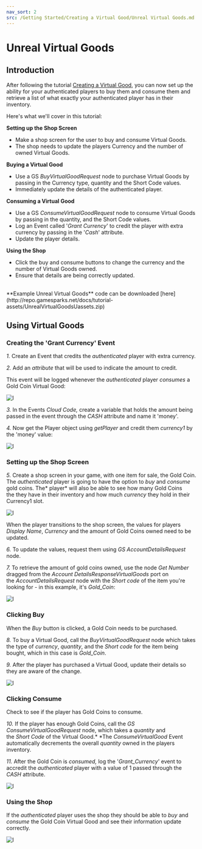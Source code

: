 ```yaml
---
nav_sort: 2
src: /Getting Started/Creating a Virtual Good/Unreal Virtual Goods.md
---
```


# Unreal Virtual Goods

## Introduction

After following the tutorial [Creating a Virtual Good](./README.md), you can now set up the ability for your authenticated players to buy them and consume them and retrieve a list of what exactly your authenticated player has in their inventory.

Here's what we'll cover in this tutorial:

**Setting up the Shop Screen**

  * Make a shop screen for the user to buy and consume Virtual Goods.
  * The shop needs to update the players Currency and the number of owned Virtual Goods.

**Buying a Virtual Good**

  * Use a GS *BuyVirtualGoodRequest* node to purchase Virtual Goods by passing in the Currency type, quantity and the Short Code values.
  * Immediately update the details of the authenticated player.

**Consuming a Virtual Good**

  * Use a GS *ConsumeVirtualGoodRequest* node to consume Virtual Goods by passing in the quantity, and the Short Code values.
  * Log an Event called '*Grant Currency*' to credit the player with extra currency by passing in the '*Cash*' attribute.
  * Update the player details.

**Using the Shop**

  * Click the buy and consume buttons to change the currency and the number of Virtual Goods owned.
  * Ensure that details are being correctly updated.

</br>
**Example Unreal Virtual Goods** code can be downloaded [here](http://repo.gamesparks.net/docs/tutorial-assets/UnrealVirtualGoodsUassets.zip)

## Using Virtual Goods

### Creating the 'Grant Currency' Event

*1.* Create an Event that credits the *authenticated* player with extra currency.

*2.* Add an *attribute* that will be used to indicate the amount to credit.

This event will be logged whenever the *authenticated* player *consumes* a Gold Coin Virtual Good:

![l](img/UR/1.png)

*3.* In the Events *Cloud Code,* create a variable that holds the amount being passed in the event through the *CASH* attribute and name it 'money'.

*4.* Now get the Player object using *getPlayer* and credit them *currency1* by the 'money' value:

![l](img/UR/2.png)

### Setting up the Shop Screen

*5.* Create a shop screen in your game, with one item for sale, the Gold Coin. The *authenticated* player is going to have the option to *buy* and *consume* gold coins. The* player* will also be able to see how many Gold Coins the they have in their inventory and how much *currency* they hold in their Currency1 slot.

![l](img/UR/3.png)

When the player transitions to the shop screen, the values for players *Display Name*, *Currency* and the amount of Gold Coins owned need to be updated.

*6.* To update the values, request them using *GS AccountDetailsRequest* node.

*7.* To retrieve the amount of gold coins owned, use the node *Get Number* dragged from the *Account DetailsResponseVirtualGoods* port on the *AccountDetailsRequest* node with the *Short code* of the item you're looking for - in this example, it's *Gold_Coin*:

![l](img/UR/4.png)

### Clicking Buy

When the *Buy* button is clicked, a Gold Coin needs to be purchased.

*8.* To buy a Virtual Good, call the *BuyVirtualGoodRequest* node which takes the type of *currency*, *quantity*, and the *Short code* for the item being bought, which in this case is *Gold_Coin*.

*9.* After the player has purchased a Virtual Good, update their details so they are aware of the change.

![l](img/UR/5.png)

### Clicking Consume

Check to see if the player has Gold Coins to consume.

*10.* If the player has enough Gold Coins, call the *GS ConsumeVirtualGoodRequest* node, which takes a *quantity* and the *Short* *Code* of the Virtual Good.* *The *ConsumeVirtualGood* Event automatically decrements the overall *quantity* owned in the players inventory.

*11.* After the Gold Coin is *consumed,* log the '*Grant_Currency*' event to accredit the *authenticated* player with a value of 1 passed through the *CASH* attribute.

![l](img/UR/6.png)

### Using the Shop

If the *authenticated* player uses the shop they should be able to *buy* and *consume* the Gold Coin Virtual Good and see their information update correctly.

![l](img/UR/7.gif)
